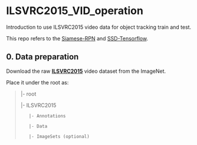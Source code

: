 # ILSVRC2015_VID_operation
Introduction to use ILSVRC2015 video data for object tracking train and test.

This repo refers to the [Siamese-RPN](https://github.com/HelloRicky123/Siamese-RPN) and [SSD-Tensorflow](https://github.com/balancap/SSD-Tensorflow).

## 0. Data preparation

Download the raw [**ILSVRC2015**](http://bvisionweb1.cs.unc.edu/ilsvrc2015/ILSVRC2015_VID.tar.gz) video dataset from the ImageNet.

Place it under the root as:

>|- root
>
>    |- ILSVRC2015
>
>        |- Annotations
>
>        |- Data
>
>        |- ImageSets (optional)

